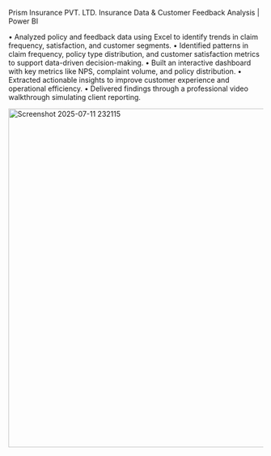 Prism Insurance PVT. LTD.
Insurance Data & Customer Feedback Analysis | Power BI

• Analyzed policy and feedback data using Excel to identify trends in claim frequency, satisfaction, and customer segments.
• Identified patterns in claim frequency, policy type distribution, and customer satisfaction metrics to support data-driven decision-making.
• Built an interactive dashboard with key metrics like NPS, complaint volume, and policy distribution.
• Extracted actionable insights to improve customer experience and operational efficiency.
• Delivered findings through a professional video walkthrough simulating client reporting.

<img width="1263" height="668" alt="Screenshot 2025-07-11 232115" src="https://github.com/user-attachments/assets/5770d0e5-a4f4-474a-a91b-b2ff39f09bbd" />


